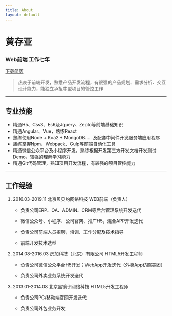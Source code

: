 ```yaml
---
title: About
layout: default
---
```


# 黄存亚
### Web前端		工作七年

[下载简历](/assets/phuhoang.docx)

> 热衷于前端开发，熟悉产品开发流程，有很强的产品规划、需求分析、交互设计能力，能独立承担中型项目的管控工作


---
 		
 
## 专业技能

* 精通H5、Css3、Es6及Jquery、Zepto等前端基础知识
* 精通Angular、Vue，熟练React
* 熟练使用Node + Koa2 + MongoDB..... 及配套中间件开发服务端应用程序
* 熟练掌握Npm、Webpack、Gulp等前端自动化工具
* 精通微信公众平台及小程序开发，熟练根据开发第三方开发文档开发测试Demo，较强的理解学习能力
* 精通Git代码管理，熟知项目开发流程，有较强的项目管控能力

---
 
## 工作经验

1. 2016.03-2019.11 	北京贝贝约网络科技		WEB前端（负责人）

	* 负责公司ERP、OA、ADMIN、CRM等后台管理系统开发迭代

	* 微信公众号、小程序、公司官网、推广H5，混合APP开发迭代

	* 负责公司前端人员招聘，培训、工作分配及技术指导

	* 前端开发技术选型

2. 2014.08-2016.03	房加科技（北京）有限公司		HTML5开发工程师

	* 负责公司微信公众平台H5开发；WebApp开发迭代（外卖App仿照美团）

	* 负责公司外卖业务系统开发迭代

3. 2013.01-2014.08	北京黑镜子网络科技	HTML5开发工程师

	* 负责公司PC/移动端官网开发迭代

	* 负责公司外包业务开发
